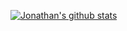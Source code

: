 [![Jonathan's github stats](https://github-readme-stats.vercel.app/api?username=jonathanlaib)](https://github.com/anuraghazra/github-readme-stats)

<!--
**jonathanlaib/jonathanlaib** is a ✨ _special_ ✨ repository because its `README.md` (this file) appears on your GitHub profile.


Here are some ideas to get you started:

- 🔭 I’m currently working on ...
- 🌱 I’m currently learning ...
- 👯 I’m looking to collaborate on ...
- 🤔 I’m looking for help with ...
- 💬 Ask me about ...
- 📫 How to reach me: ...
- 😄 Pronouns: ...
- ⚡ Fun fact: ...
-->
